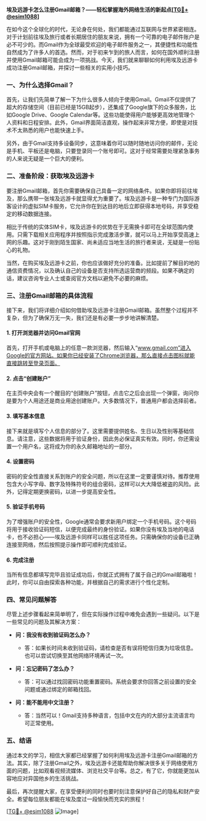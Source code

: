 **埃及远游卡怎么注册Gmail邮箱？——轻松掌握海外网络生活的新起点[[TG💪+ @esim1088](https://t.me/s/esim1088)]**

在如今这个全球化的时代，无论身在何处，我们都能通过互联网与世界紧密相连。对于计划前往埃及旅行或者长期居住的朋友来说，拥有一个可靠的电子邮件账户是必不可少的。而Gmail作为全球最受欢迎的电子邮件服务之一，其便捷性和功能性自然成为了许多人的首选。然而，对于初来乍到的旅人而言，如何在国外顺利注册并使用Gmail邮箱可能会成为一项挑战。今天，我们就来聊聊如何利用埃及远游卡成功注册Gmail邮箱，并探讨一些相关的实用小技巧。

### 一、为什么选择Gmail？

首先，让我们先简单了解一下为什么很多人倾向于使用Gmail。Gmail不仅提供了超大的存储空间（目前已经是15GB起步），还集成了Google旗下的众多服务，比如Google Drive、Google Calendar等。这些功能使得用户能够更高效地管理个人资料和日程安排。此外，Gmail界面简洁直观，操作起来非常方便，即使是对技术不太熟悉的用户也能快速上手。

另外，由于Gmail支持多设备同步，这意味着你可以随时随地访问你的邮件，无论是手机、平板还是电脑，只要登录同一个账号即可。这对于经常需要处理紧急事务的人来说无疑是一个巨大的便利。

### 二、准备阶段：获取埃及远游卡

要注册Gmail邮箱，首先你需要确保自己具备一定的网络条件。如果你即将前往埃及，那么携带一张埃及远游卡就显得尤为重要了。埃及远游卡是一种专门为国际游客设计的虚拟SIM卡服务，它允许你在到达目的地后立即获得本地号码，并享受稳定的移动数据连接。

相比于传统的实体SIM卡，埃及远游卡的优势在于无需换卡即可在全球范围内使用。只需下载相关应用程序并按照指示完成激活步骤，就可以马上开始享受高速上网的乐趣。这对于刚到陌生国家、尚未适应当地生活的旅行者来说，无疑是一份贴心的礼物。

当然，在购买埃及远游卡之前，你也应该做好充分的准备。比如提前了解目的地的通信资费情况，以及确认自己的设备是否支持所选运营商的频段。如果不确定的话，建议咨询专业人士或查阅官方文档以避免不必要的麻烦。

### 三、注册Gmail邮箱的具体流程

接下来，我们将详细介绍如何借助埃及远游卡注册Gmail邮箱。虽然整个过程并不复杂，但为了确保万无一失，我们还是有必要一步步地讲解清楚。

#### 1. 打开浏览器并访问Gmail官网

首先，打开手机或电脑上的任意一款浏览器，然后输入“www.gmail.com”进入Google的官方网站。如果你已经安装了Chrome浏览器，那么直接点击图标就能直接跳转至登录页面。

#### 2. 点击“创建账户”

在主页中央会有一个醒目的“创建账户”按钮，点击它之后会出现一个弹窗，询问你是要为个人用途还是商业用途创建账户。大多数情况下，普通用户都会选择前者。

#### 3. 填写基本信息

接下来就是填写个人信息的部分了。这里需要提供姓名、生日以及性别等基础信息。请注意，这些数据将用于验证身份，因此务必保证真实有效。同时，你还需设置一个用户名，这将成为你的永久邮箱地址的一部分。

#### 4. 设置密码

密码的安全性直接关系到账户的安全问题，所以在这里一定要谨慎对待。推荐使用包含大小写字母、数字及特殊符号的组合密码，这样可以大大降低被盗的风险。此外，记得定期更换密码，以进一步提高安全性。

#### 5. 验证手机号码

为了增强账户的安全性，Google通常会要求新用户绑定一个手机号码。这个号码将用于接收验证码短信，以便完成最终的身份验证。如果你没有埃及当地的电话卡，也不必担心——埃及远游卡同样可以胜任这项任务。只需确保你的设备已正确连接至网络，然后按照提示操作即可顺利完成验证。

#### 6. 完成注册

当所有信息都填写完毕且验证成功后，你就正式拥有了属于自己的Gmail邮箱啦！此时，你可以自由探索各种功能，并根据自己的需求进行个性化定制。

### 四、常见问题解答

尽管上述步骤看起来简单明了，但在实际操作过程中难免会遇到一些疑问。以下是一些常见的问题及其解决方案：

- **问：我没有收到验证码怎么办？**
  - 答：如果长时间未收到验证码，请检查是否有误将短信归类为垃圾信息。也可以尝试切换至其他网络环境再试一次。
  
- **问：忘记密码了怎么办？**
  - 答：可以通过找回密码功能重置密码。系统会要求你回答之前设置的安全问题或通过绑定的邮箱找回。

- **问：能不能用中文注册？**
  - 答：当然可以！Gmail支持多种语言，包括中文在内的大部分主流语言均可正常使用。

### 五、结语

通过本文的学习，相信大家都已经掌握了如何利用埃及远游卡注册Gmail邮箱的方法。其实，除了注册Gmail之外，埃及远游卡还能帮助你解决很多关于网络使用方面的问题，比如观看视频流媒体、浏览社交平台等。总之，有了它，你就能更加从容地应对异国他乡的生活挑战。

最后，再次提醒大家，在享受便利的同时也要时刻注意保护好自己的隐私和财产安全。希望每位朋友都能在埃及度过一段愉快而充实的旅程！

[[TG💪+ @esim1088](https://t.me/s/esim1088) ![Image](https://i.postimg.cc/4NQfJmqS/Snipaste-2025-05-13-00-14-12.png)]